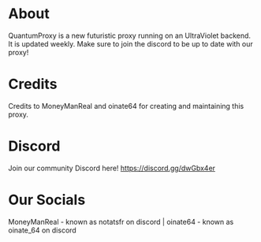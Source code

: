 # About
QuantumProxy is a new futuristic proxy running on an UltraViolet backend. It is updated weekly. Make sure to join the discord to be up to date with our proxy!
# Credits
Credits to MoneyManReal and oinate64 for creating and maintaining this proxy.
# Discord
Join our community Discord here! https://discord.gg/dwGbx4er 
# Our Socials
MoneyManReal - known as notatsfr on discord | oinate64 - known as oinate_64 on discord
